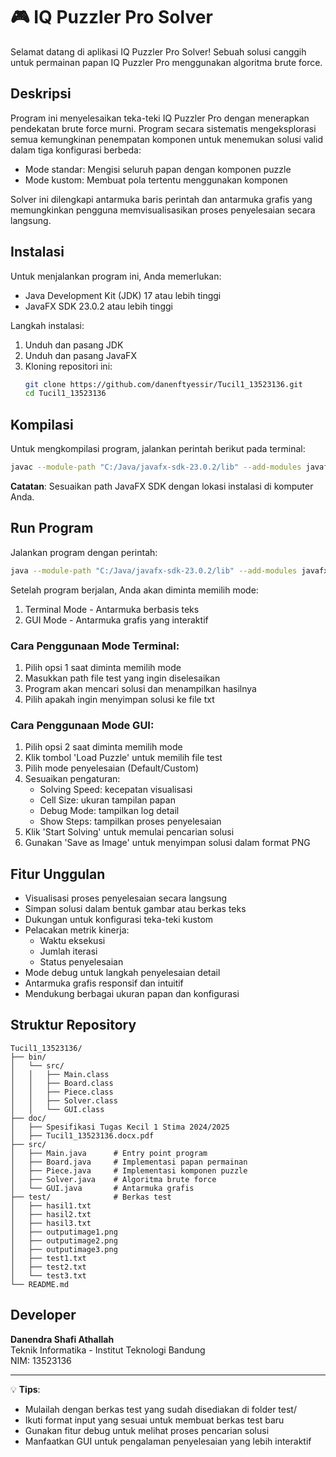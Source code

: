 # 🎮 IQ Puzzler Pro Solver

Selamat datang di aplikasi IQ Puzzler Pro Solver! Sebuah solusi canggih untuk permainan papan IQ Puzzler Pro menggunakan algoritma brute force.

## Deskripsi

Program ini menyelesaikan teka-teki IQ Puzzler Pro dengan menerapkan pendekatan brute force murni. Program secara sistematis mengeksplorasi semua kemungkinan penempatan komponen untuk menemukan solusi valid dalam tiga konfigurasi berbeda:
- Mode standar: Mengisi seluruh papan dengan komponen puzzle
- Mode kustom: Membuat pola tertentu menggunakan komponen  

Solver ini dilengkapi antarmuka baris perintah dan antarmuka grafis yang memungkinkan pengguna memvisualisasikan proses penyelesaian secara langsung.

## Instalasi

Untuk menjalankan program ini, Anda memerlukan:

- Java Development Kit (JDK) 17 atau lebih tinggi
- JavaFX SDK 23.0.2 atau lebih tinggi

Langkah instalasi:
1. Unduh dan pasang JDK 
2. Unduh dan pasang JavaFX 
3. Kloning repositori ini:
   ```bash
   git clone https://github.com/danenftyessir/Tucil1_13523136.git
   cd Tucil1_13523136
   ```

## Kompilasi

Untuk mengkompilasi program, jalankan perintah berikut pada terminal:

```bash
javac --module-path "C:/Java/javafx-sdk-23.0.2/lib" --add-modules javafx.controls,javafx.swing,javafx.graphics -d bin src/*.java
```

**Catatan**: Sesuaikan path JavaFX SDK dengan lokasi instalasi di komputer Anda.

## Run Program

Jalankan program dengan perintah:

```bash
java --module-path "C:/Java/javafx-sdk-23.0.2/lib" --add-modules javafx.controls,javafx.swing,javafx.graphics -cp bin src.Main
```

Setelah program berjalan, Anda akan diminta memilih mode:
1. Terminal Mode - Antarmuka berbasis teks
2. GUI Mode - Antarmuka grafis yang interaktif

### Cara Penggunaan Mode Terminal:
1. Pilih opsi 1 saat diminta memilih mode
2. Masukkan path file test yang ingin diselesaikan
3. Program akan mencari solusi dan menampilkan hasilnya
4. Pilih apakah ingin menyimpan solusi ke file txt

### Cara Penggunaan Mode GUI:
1. Pilih opsi 2 saat diminta memilih mode
2. Klik tombol 'Load Puzzle' untuk memilih file test
3. Pilih mode penyelesaian (Default/Custom)
4. Sesuaikan pengaturan:
   - Solving Speed: kecepatan visualisasi
   - Cell Size: ukuran tampilan papan
   - Debug Mode: tampilkan log detail
   - Show Steps: tampilkan proses penyelesaian
5. Klik 'Start Solving' untuk memulai pencarian solusi
6. Gunakan 'Save as Image' untuk menyimpan solusi dalam format PNG

##  Fitur Unggulan

- Visualisasi proses penyelesaian secara langsung
- Simpan solusi dalam bentuk gambar atau berkas teks 
- Dukungan untuk konfigurasi teka-teki kustom
- Pelacakan metrik kinerja:
  - Waktu eksekusi
  - Jumlah iterasi
  - Status penyelesaian
- Mode debug untuk langkah penyelesaian detail
- Antarmuka grafis responsif dan intuitif
- Mendukung berbagai ukuran papan dan konfigurasi

## Struktur Repository

```
Tucil1_13523136/
├── bin/
│   └── src/
│   │   ├── Main.class
│   │   ├── Board.class
│   │   ├── Piece.class
│   │   ├── Solver.class
│   │   └── GUI.class
├── doc/
│   ├── Spesifikasi Tugas Kecil 1 Stima 2024/2025
│   ├── Tucil1_13523136.docx.pdf             
├── src/             
│   ├── Main.java      # Entry point program
│   ├── Board.java     # Implementasi papan permainan
│   ├── Piece.java     # Implementasi komponen puzzle
│   ├── Solver.java    # Algoritma brute force
│   └── GUI.java       # Antarmuka grafis
├── test/              # Berkas test
│   ├── hasil1.txt
│   ├── hasil2.txt 
│   ├── hasil3.txt
│   ├── outputimage1.png  
│   ├── outputimage2.png
│   ├── outputimage3.png
│   ├── test1.txt   
│   ├── test2.txt  
│   └── test3.txt       
└── README.md     
```

## Developer

**Danendra Shafi Athallah**  
Teknik Informatika - Institut Teknologi Bandung  
NIM: 13523136


---
💡 **Tips**: 
- Mulailah dengan berkas test yang sudah disediakan di folder test/
- Ikuti format input yang sesuai untuk membuat berkas test baru
- Gunakan fitur debug untuk melihat proses pencarian solusi
- Manfaatkan GUI untuk pengalaman penyelesaian yang lebih interaktif
